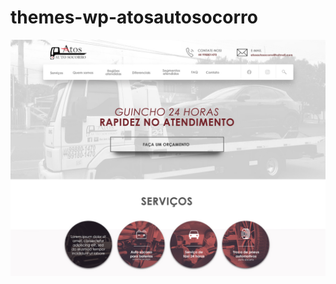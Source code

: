 # themes-wp-atosautosocorro

![Logo do projeto](https://github.com/gabsouza-dev/themes-wp-atosautosocorro/blob/main/atosautosocorro/screenshot.png)
